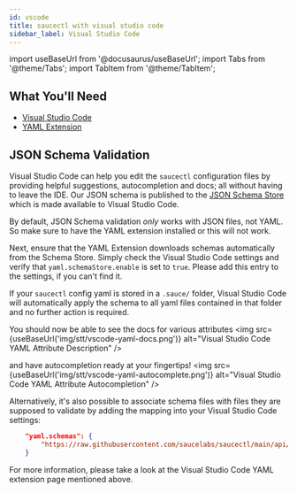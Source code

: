 ```yaml
---
id: vscode
title: saucectl with visual studio code
sidebar_label: Visual Studio Code
---
```


import useBaseUrl from '@docusaurus/useBaseUrl';
import Tabs from '@theme/Tabs';
import TabItem from '@theme/TabItem';

## What You'll Need

* [Visual Studio Code](https://code.visualstudio.com/)
* [YAML Extension](https://marketplace.visualstudio.com/items?itemName=redhat.vscode-yaml)

## JSON Schema Validation

Visual Studio Code can help you edit the `saucectl` configuration files by providing helpful suggestions, autocompletion and docs; all without having to leave the IDE.
Our JSON schema is published to the [JSON Schema Store](https://www.schemastore.org/json/) which is made available to Visual Studio Code.

By default, JSON Schema validation *only* works with JSON files, not YAML. So make sure to have the YAML extension installed or this will not work.

Next, ensure that the YAML Extension downloads schemas automatically from the Schema Store.
Simply check the Visual Studio Code settings and verify that `yaml.schemaStore.enable` is set to `true`. Please add this entry to the settings, if you can't find it.

If your `saucectl` config yaml is stored in a `.sauce/` folder, Visual Studio Code will automatically apply the schema to all yaml files contained in that folder and no further action is required.

You should now be able to see the docs for various attributes
<img src={useBaseUrl('img/stt/vscode-yaml-docs.png')} alt="Visual Studio Code YAML Attribute Description" />

and have autocompletion ready at your fingertips!
<img src={useBaseUrl('img/stt/vscode-yaml-autocomplete.png')} alt="Visual Studio Code YAML Attribute Autocompletion" />

Alternatively, it's also possible to associate schema files with files they are supposed to validate by adding the mapping into your Visual Studio Code settings:
```json
    "yaml.schemas": {
        "https://raw.githubusercontent.com/saucelabs/saucectl/main/api/v1alpha/generated/saucectl.schema.json": "path/to/config.yml"
    }
```

For more information, please take a look at the Visual Studio Code YAML extension page mentioned above.
